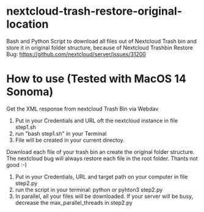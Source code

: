 # nextcloud-trash-restore-original-location
Bash and Python Script to download all files out of Nextcloud Trash bin and store it in original folder structure, because of Nextcloud Trashbin Restore Bug: https://github.com/nextcloud/server/issues/31200

# How to use (Tested with MacOS 14 Sonoma)
Get the XML response from nextcloud Trash Bin via Webdav
1. Put in your Credentials and URL oft the nextcloud instance in file step1.sh
2. run "bash step1.sh" in your Terminal
3. File will be created in your current directoy.

Download each file of your trash bin an create the original folder structure. The nextcloud bug will always restore each file in the root folder. Thants not good :-) 
1. Put in your Credentials, URL and target path on your computer in file step2.py
2. run the script in your terminal: python or pyhton3 step2.py
3. In parallel, all your files will be downloaded. If your server will be busy, decrease the max_parallel_threads in step2.py


